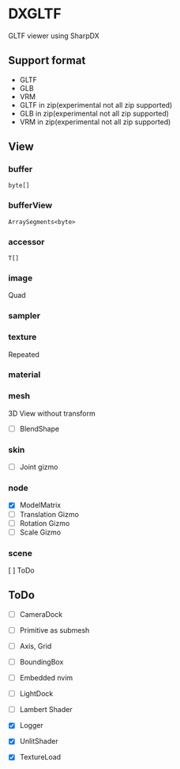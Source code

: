 # DXGLTF

GLTF viewer using SharpDX

## Support format

* GLTF
* GLB
* VRM
* GLTF in zip(experimental not all zip supported)
* GLB in zip(experimental not all zip supported)
* VRM in zip(experimental not all zip supported)

## View

### buffer
`byte[]`

### bufferView
`ArraySegments<byte>`

### accessor
`T[]`

### image
Quad

### sampler

### texture
Repeated

### material

### mesh
3D View without transform
* [ ] BlendShape

### skin
* [ ] Joint gizmo

### node
* [x] ModelMatrix
* [ ] Translation Gizmo
* [ ] Rotation Gizmo
* [ ] Scale Gizmo

### scene
[ ] ToDo

## ToDo

* [ ] CameraDock
* [ ] Primitive as submesh
* [ ] Axis, Grid
* [ ] BoundingBox
* [ ] Embedded nvim
* [ ] LightDock
* [ ] Lambert Shader
* [x] Logger
* [x] UnlitShader
* [x] TextureLoad

